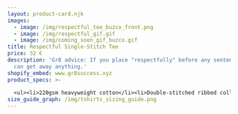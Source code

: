 ```yaml
---
layout: product-card.njk
images:
  - image: /img/respectful_tee_buzco_front.png
  - image: /img/respectful_gif.gif
  - image: /img/coming_soon_gif_buzco.gif
title: Respectful Single-Stitch Tee
price: 32 €
description: 'Gr8 advice: If you place "respectfully" before any sentence you
  can get away anything.'
shopify_embed: www.gr8success.xyz
product_specs: >-
  
  <ul><li>220gsm heavyweight cotton</li><li>Double-stitched ribbed collar</li><li>Single-stitch hems</li><li>Made in Portugal</li></ul>
size_guide_graph: /img/tshirts_sizing_guide.png
---
```

